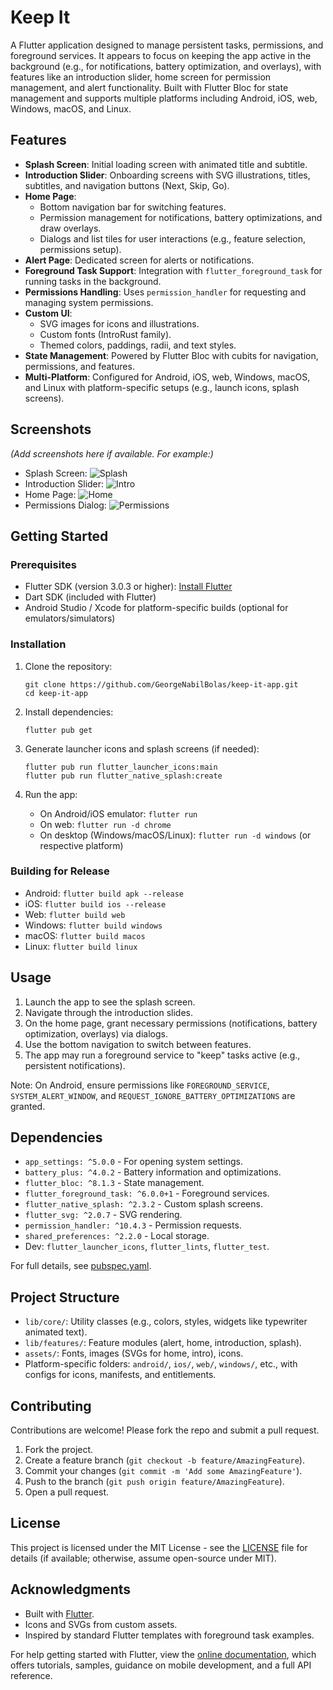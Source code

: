 # Keep It

A Flutter application designed to manage persistent tasks, permissions, and foreground services. It appears to focus on keeping the app active in the background (e.g., for notifications, battery optimization, and overlays), with features like an introduction slider, home screen for permission management, and alert functionality. Built with Flutter Bloc for state management and supports multiple platforms including Android, iOS, web, Windows, macOS, and Linux.

## Features

- **Splash Screen**: Initial loading screen with animated title and subtitle.
- **Introduction Slider**: Onboarding screens with SVG illustrations, titles, subtitles, and navigation buttons (Next, Skip, Go).
- **Home Page**: 
  - Bottom navigation bar for switching features.
  - Permission management for notifications, battery optimizations, and draw overlays.
  - Dialogs and list tiles for user interactions (e.g., feature selection, permissions setup).
- **Alert Page**: Dedicated screen for alerts or notifications.
- **Foreground Task Support**: Integration with `flutter_foreground_task` for running tasks in the background.
- **Permissions Handling**: Uses `permission_handler` for requesting and managing system permissions.
- **Custom UI**: 
  - SVG images for icons and illustrations.
  - Custom fonts (IntroRust family).
  - Themed colors, paddings, radii, and text styles.
- **State Management**: Powered by Flutter Bloc with cubits for navigation, permissions, and features.
- **Multi-Platform**: Configured for Android, iOS, web, Windows, macOS, and Linux with platform-specific setups (e.g., launch icons, splash screens).

## Screenshots

*(Add screenshots here if available. For example:)*
- Splash Screen: ![Splash](path/to/splash.png)
- Introduction Slider: ![Intro](path/to/intro.png)
- Home Page: ![Home](path/to/home.png)
- Permissions Dialog: ![Permissions](path/to/permissions.png)

## Getting Started

### Prerequisites

- Flutter SDK (version 3.0.3 or higher): [Install Flutter](https://flutter.dev/docs/get-started/install)
- Dart SDK (included with Flutter)
- Android Studio / Xcode for platform-specific builds (optional for emulators/simulators)

### Installation

1. Clone the repository:
   ```
   git clone https://github.com/GeorgeNabilBolas/keep-it-app.git
   cd keep-it-app
   ```

2. Install dependencies:
   ```
   flutter pub get
   ```

3. Generate launcher icons and splash screens (if needed):
   ```
   flutter pub run flutter_launcher_icons:main
   flutter pub run flutter_native_splash:create
   ```

4. Run the app:
   - On Android/iOS emulator: `flutter run`
   - On web: `flutter run -d chrome`
   - On desktop (Windows/macOS/Linux): `flutter run -d windows` (or respective platform)

### Building for Release

- Android: `flutter build apk --release`
- iOS: `flutter build ios --release`
- Web: `flutter build web`
- Windows: `flutter build windows`
- macOS: `flutter build macos`
- Linux: `flutter build linux`

## Usage

1. Launch the app to see the splash screen.
2. Navigate through the introduction slides.
3. On the home page, grant necessary permissions (notifications, battery optimization, overlays) via dialogs.
4. Use the bottom navigation to switch between features.
5. The app may run a foreground service to "keep" tasks active (e.g., persistent notifications).

Note: On Android, ensure permissions like `FOREGROUND_SERVICE`, `SYSTEM_ALERT_WINDOW`, and `REQUEST_IGNORE_BATTERY_OPTIMIZATIONS` are granted.

## Dependencies

- `app_settings: ^5.0.0` - For opening system settings.
- `battery_plus: ^4.0.2` - Battery information and optimizations.
- `flutter_bloc: ^8.1.3` - State management.
- `flutter_foreground_task: ^6.0.0+1` - Foreground services.
- `flutter_native_splash: ^2.3.2` - Custom splash screens.
- `flutter_svg: ^2.0.7` - SVG rendering.
- `permission_handler: ^10.4.3` - Permission requests.
- `shared_preferences: ^2.2.0` - Local storage.
- Dev: `flutter_launcher_icons`, `flutter_lints`, `flutter_test`.

For full details, see [pubspec.yaml](pubspec.yaml).

## Project Structure

- `lib/core/`: Utility classes (e.g., colors, styles, widgets like typewriter animated text).
- `lib/features/`: Feature modules (alert, home, introduction, splash).
- `assets/`: Fonts, images (SVGs for home, intro), icons.
- Platform-specific folders: `android/`, `ios/`, `web/`, `windows/`, etc., with configs for icons, manifests, and entitlements.

## Contributing

Contributions are welcome! Please fork the repo and submit a pull request.

1. Fork the project.
2. Create a feature branch (`git checkout -b feature/AmazingFeature`).
3. Commit your changes (`git commit -m 'Add some AmazingFeature'`).
4. Push to the branch (`git push origin feature/AmazingFeature`).
5. Open a pull request.

## License

This project is licensed under the MIT License - see the [LICENSE](LICENSE) file for details (if available; otherwise, assume open-source under MIT).

## Acknowledgments

- Built with [Flutter](https://flutter.dev/).
- Icons and SVGs from custom assets.
- Inspired by standard Flutter templates with foreground task examples.

For help getting started with Flutter, view the [online documentation](https://docs.flutter.dev/), which offers tutorials, samples, guidance on mobile development, and a full API reference.
